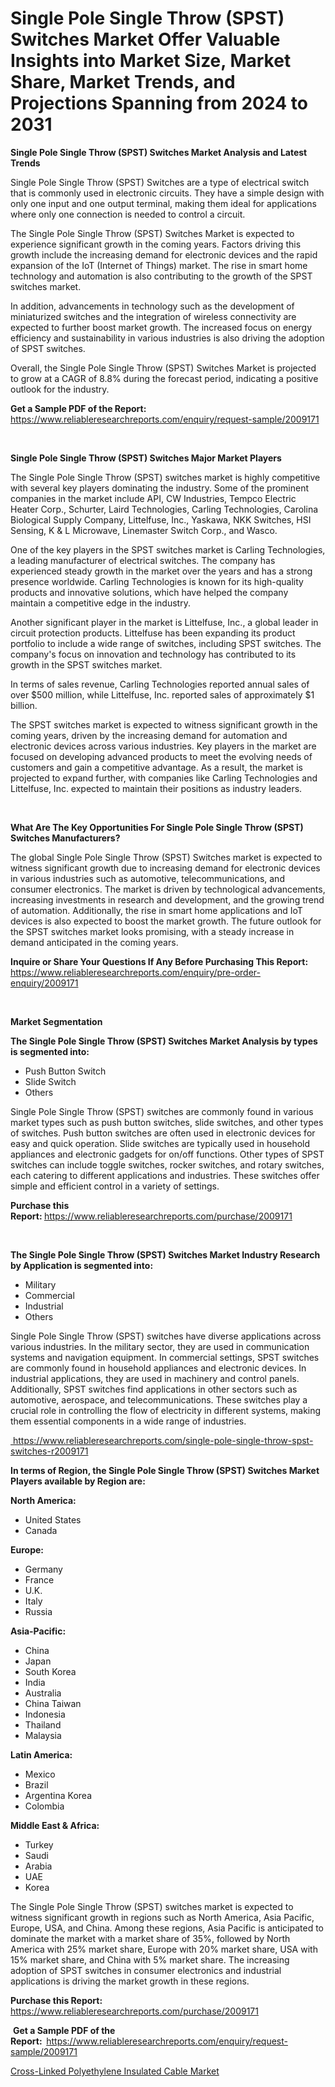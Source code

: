 <p><h1>Single Pole Single Throw (SPST) Switches Market Offer Valuable Insights into Market Size, Market Share, Market Trends, and Projections Spanning from 2024 to 2031</h1></p><p><strong>Single Pole Single Throw (SPST) Switches Market Analysis and Latest Trends</strong></p>
<p><p>Single Pole Single Throw (SPST) Switches are a type of electrical switch that is commonly used in electronic circuits. They have a simple design with only one input and one output terminal, making them ideal for applications where only one connection is needed to control a circuit.</p><p>The Single Pole Single Throw (SPST) Switches Market is expected to experience significant growth in the coming years. Factors driving this growth include the increasing demand for electronic devices and the rapid expansion of the IoT (Internet of Things) market. The rise in smart home technology and automation is also contributing to the growth of the SPST switches market.</p><p>In addition, advancements in technology such as the development of miniaturized switches and the integration of wireless connectivity are expected to further boost market growth. The increased focus on energy efficiency and sustainability in various industries is also driving the adoption of SPST switches.</p><p>Overall, the Single Pole Single Throw (SPST) Switches Market is projected to grow at a CAGR of 8.8% during the forecast period, indicating a positive outlook for the industry.</p></p>
<p><strong>Get a Sample PDF of the Report:&nbsp;</strong> <a href="https://www.reliableresearchreports.com/enquiry/request-sample/2009171">https://www.reliableresearchreports.com/enquiry/request-sample/2009171</a></p>
<p>&nbsp;</p>
<p><strong>Single Pole Single Throw (SPST) Switches Major Market Players</strong></p>
<p><p>The Single Pole Single Throw (SPST) switches market is highly competitive with several key players dominating the industry. Some of the prominent companies in the market include API, CW Industries, Tempco Electric Heater Corp., Schurter, Laird Technologies, Carling Technologies, Carolina Biological Supply Company, Littelfuse, Inc., Yaskawa, NKK Switches, HSI Sensing, K & L Microwave, Linemaster Switch Corp., and Wasco.</p><p>One of the key players in the SPST switches market is Carling Technologies, a leading manufacturer of electrical switches. The company has experienced steady growth in the market over the years and has a strong presence worldwide. Carling Technologies is known for its high-quality products and innovative solutions, which have helped the company maintain a competitive edge in the industry.</p><p>Another significant player in the market is Littelfuse, Inc., a global leader in circuit protection products. Littelfuse has been expanding its product portfolio to include a wide range of switches, including SPST switches. The company's focus on innovation and technology has contributed to its growth in the SPST switches market.</p><p>In terms of sales revenue, Carling Technologies reported annual sales of over $500 million, while Littelfuse, Inc. reported sales of approximately $1 billion.</p><p>The SPST switches market is expected to witness significant growth in the coming years, driven by the increasing demand for automation and electronic devices across various industries. Key players in the market are focused on developing advanced products to meet the evolving needs of customers and gain a competitive advantage. As a result, the market is projected to expand further, with companies like Carling Technologies and Littelfuse, Inc. expected to maintain their positions as industry leaders.</p></p>
<p>&nbsp;</p>
<p><strong>What Are The Key Opportunities For Single Pole Single Throw (SPST) Switches Manufacturers?</strong></p>
<p><p>The global Single Pole Single Throw (SPST) Switches market is expected to witness significant growth due to increasing demand for electronic devices in various industries such as automotive, telecommunications, and consumer electronics. The market is driven by technological advancements, increasing investments in research and development, and the growing trend of automation. Additionally, the rise in smart home applications and IoT devices is also expected to boost the market growth. The future outlook for the SPST switches market looks promising, with a steady increase in demand anticipated in the coming years.</p></p>
<p><strong>Inquire or Share Your Questions If Any Before Purchasing This Report:</strong> <a href="https://www.reliableresearchreports.com/enquiry/pre-order-enquiry/2009171">https://www.reliableresearchreports.com/enquiry/pre-order-enquiry/2009171</a></p>
<p>&nbsp;</p>
<p><strong>Market Segmentation</strong></p>
<p><strong>The Single Pole Single Throw (SPST) Switches Market Analysis by types is segmented into:</strong></p>
<p><ul><li>Push Button Switch</li><li>Slide Switch</li><li>Others</li></ul></p>
<p><p>Single Pole Single Throw (SPST) switches are commonly found in various market types such as push button switches, slide switches, and other types of switches. Push button switches are often used in electronic devices for easy and quick operation. Slide switches are typically used in household appliances and electronic gadgets for on/off functions. Other types of SPST switches can include toggle switches, rocker switches, and rotary switches, each catering to different applications and industries. These switches offer simple and efficient control in a variety of settings.</p></p>
<p><strong>Purchase this Report:&nbsp;</strong><a href="https://www.reliableresearchreports.com/purchase/2009171">https://www.reliableresearchreports.com/purchase/2009171</a></p>
<p>&nbsp;</p>
<p><strong>The Single Pole Single Throw (SPST) Switches Market Industry Research by Application is segmented into:</strong></p>
<p><ul><li>Military</li><li>Commercial</li><li>Industrial</li><li>Others</li></ul></p>
<p><p>Single Pole Single Throw (SPST) switches have diverse applications across various industries. In the military sector, they are used in communication systems and navigation equipment. In commercial settings, SPST switches are commonly found in household appliances and electronic devices. In industrial applications, they are used in machinery and control panels. Additionally, SPST switches find applications in other sectors such as automotive, aerospace, and telecommunications. These switches play a crucial role in controlling the flow of electricity in different systems, making them essential components in a wide range of industries.</p></p>
<p><a href="https://www.reliableresearchreports.com/single-pole-single-throw-spst-switches-r2009171">&nbsp;https://www.reliableresearchreports.com/single-pole-single-throw-spst-switches-r2009171</a></p>
<p><strong>In terms of Region, the Single Pole Single Throw (SPST) Switches Market Players available by Region are:</strong></p>
<p>
    <p> <strong> North America: </strong>
        <ul>
            <li>United States</li>
            <li>Canada</li>
        </ul>
        </p> 
    <p> <strong> Europe: </strong>
        <ul>
            <li>Germany</li>
            <li>France</li>
            <li>U.K.</li>
            <li>Italy</li>
            <li>Russia</li>
        </ul>
        </p> 
    <p> <strong> Asia-Pacific: </strong>
        <ul>
            <li>China</li>
            <li>Japan</li>
            <li>South Korea</li>
            <li>India</li>
            <li>Australia</li>
            <li>China Taiwan</li>
            <li>Indonesia</li>
            <li>Thailand</li>
            <li>Malaysia</li>
        </ul>
        </p> 
    <p> <strong> Latin America: </strong>
        <ul>
            <li>Mexico</li>
            <li>Brazil</li>
            <li>Argentina Korea</li>
            <li>Colombia</li>
        </ul>
        </p> 
    <p> <strong> Middle East & Africa: </strong>
        <ul>
            <li>Turkey</li>
            <li>Saudi</li>
            <li>Arabia</li>
            <li>UAE</li>
            <li>Korea</li>
        </ul>
    </p>
    </p>
<p><p>The Single Pole Single Throw (SPST) switches market is expected to witness significant growth in regions such as North America, Asia Pacific, Europe, USA, and China. Among these regions, Asia Pacific is anticipated to dominate the market with a market share of 35%, followed by North America with 25% market share, Europe with 20% market share, USA with 15% market share, and China with 5% market share. The increasing adoption of SPST switches in consumer electronics and industrial applications is driving the market growth in these regions.</p></p>
<p><strong>Purchase this Report: </strong><a href="https://www.reliableresearchreports.com/purchase/2009171">https://www.reliableresearchreports.com/purchase/2009171</a></p>
<p>&nbsp;<strong>Get a Sample PDF of the Report:&nbsp;&nbsp;</strong><a href="https://www.reliableresearchreports.com/enquiry/request-sample/2009171">https://www.reliableresearchreports.com/enquiry/request-sample/2009171</a></p>
<p><strong></strong></p>
<p><p><a href="https://issuu.com/reportprime-2/docs/cross-linked-polyethylene-insulated-cable-market-s">Cross-Linked Polyethylene Insulated Cable Market</a></p></p>